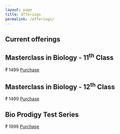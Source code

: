 ```yaml
---
layout: page
title: Offerings
permalink: /offerings/
---
```


## Current offerings

<div class="simpleCart_shelfItem">
  <h2 class="item_name">Masterclass in Biology - 11<sup>th</sup> Class</h2>
  <span class="item_price">₹ 1499</span>
  <a class="item_add razorPaymentGateway" href="javascript:;">Purchase</a>
</div>
<div class="simpleCart_shelfItem">
  <h2 class="item_name">Masterclass in Biology - 12<sup>th</sup> Class</h2>
  <span class="item_price">₹ 1499</span>
  <a class="item_add razorPaymentGateway" href="javascript:;">Purchase</a>
</div>
<div class="simpleCart_shelfItem">
  <h2 class="item_name">Bio Prodigy Test Series</h2>
  <span class="item_price">₹ 1999</span>
  <a class="item_add razorPaymentGateway" href="javascript:;">Purchase</a>
</div>

<link rel="stylesheet" href="/styles/custom.css">
<script type="text/javascript" src="https://checkout.razorpay.com/v1/razorpay.js"></script>
<script src="https://cdnjs.cloudflare.com/ajax/libs/simplecartjs/3.0.5/simplecart.min.js" integrity="sha512-EOuiE1YuBkhsjVlAEjRmjJbQa2phU+9s0akQHiXOp5Zs/ye429onMubcIKvSnLjeqt+ttFEkPwQFrMzJ6bg5rA==" crossorigin="anonymous" referrerpolicy="no-referrer"></script>
<script src="https://code.jquery.com/jquery-3.7.1.slim.min.js" integrity="sha256-kmHvs0B+OpCW5GVHUNjv9rOmY0IvSIRcf7zGUDTDQM8=" crossorigin="anonymous"></script>
<script>
var options = {
  "key": "rzp_test_8nqzUjES33w76e", // Enter the Key ID generated from the Dashboard
  "amount": "1999", // Amount is in currency subunits. Default currency is INR. Hence, 50000 refers to 50000 paise
  "currency": "INR",
  "name": "A2Z Educational Services Private Limited", //your business name
  "description": "Masterclass in Biology Content",
  "image": "https://i.imgur.com/n5tjHFD.png",
  "order_id": "order_9A33XWu170gUtmSample", //This is a sample Order ID. Pass the `id` obtained in the response of Step 1
  "callback_url": "https://eneqd3r9zrjok.x.pipedream.net/",
  "prefill": { //We recommend using the prefill parameter to auto-fill customer's contact information especially their phone number
    "name": "Gaurav Kumar", //your customer's name
    "email": "gaurav.kumar@example.com",
    "contact": "9000090000" //Provide the customer's phone number for better conversion rates 
  },
  "notes": {
    "address": "Razorpay Corporate Office"
  },
  "theme": {
    "color": "#3399cc"
  }
};
var rzp1 = new Razorpay(options);
$(".razorPaymentGateway").click = function(e){
  rzp1.open();
  e.preventDefault();
}
</script>
